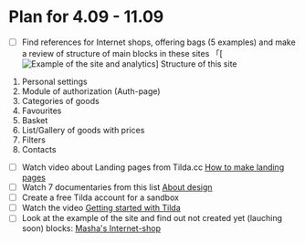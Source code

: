 # Plan for 4.09 - 11.09
- [ ] Find references for Internet shops, offering bags (5 examples) and make a review of structure of main blocks in these sites
「[![Example of the site and analytics](https://github.com/user-attachments/assets/5d0be640-cbf3-4376-93a2-ff0b01752ac4)]
Structure of this site
1. Personal settings
2. Module of authorization (Auth-page)
3. Categories of goods
4. Favourites
5. Basket
6. List/Gallery of goods with prices
7. Filters
8. Contacts
- [ ] Watch video about Landing pages from Tilda.cc [How to make landing pages](https://youtu.be/PTdk2owwpTE)
- [ ] Watch 7 documentaries from this list [About design](https://tilda.education/en/movies-for-designers)
- [ ] Create a free Tilda account for a sandbox
- [ ] Watch the  video [Getting started with Tilda](https://www.youtube.com/watch?v=2dtJi5lGebQ)
- [ ] Look at the example of the site and find out not created yet (lauching soon) blocks: [Masha's Internet-shop](https://sumka-lubov.ru)
